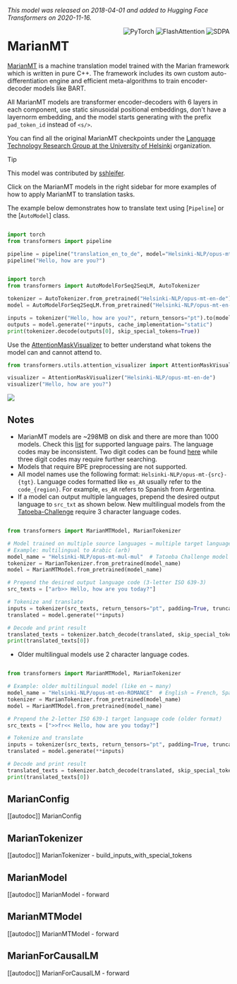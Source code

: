 <!--Copyright 2020 The HuggingFace Team. All rights reserved.

Licensed under the Apache License, Version 2.0 (the "License"); you may not use this file except in compliance with
the License. You may obtain a copy of the License at

http://www.apache.org/licenses/LICENSE-2.0

Unless required by applicable law or agreed to in writing, software distributed under the License is distributed on
an "AS IS" BASIS, WITHOUT WARRANTIES OR CONDITIONS OF ANY KIND, either express or implied. See the License for the
specific language governing permissions and limitations under the License.

⚠️ Note that this file is in Markdown but contain specific syntax for our doc-builder (similar to MDX) that may not be
rendered properly in your Markdown viewer.

-->
*This model was released on 2018-04-01 and added to Hugging Face Transformers on 2020-11-16.*

<div style="float: right;">
    <div class="flex flex-wrap space-x-1">
        <img alt="PyTorch" src="https://img.shields.io/badge/PyTorch-DE3412?style=flat&logo=pytorch&logoColor=white">
        <img alt="FlashAttention" src="https://img.shields.io/badge/%E2%9A%A1%EF%B8%8E%20FlashAttention-eae0c8?style=flat">
        <img alt="SDPA" src="https://img.shields.io/badge/SDPA-DE3412?style=flat&logo=pytorch&logoColor=white">
    </div>
</div>

# MarianMT

[MarianMT](https://huggingface.co/papers/1804.00344) is a machine translation model trained with the Marian framework which is written in pure C++. The framework includes its own custom auto-differentiation engine and efficient meta-algorithms to train encoder-decoder models like BART.

All MarianMT models are transformer encoder-decoders with 6 layers in each component, use static sinusoidal positional embeddings, don't have a layernorm embedding, and the model starts generating with the prefix `pad_token_id` instead of `<s/>`.

You can find all the original MarianMT checkpoints under the [Language Technology Research Group at the University of Helsinki](https://huggingface.co/Helsinki-NLP/models?search=opus-mt) organization.

> [!TIP]
> This model was contributed by [sshleifer](https://huggingface.co/sshleifer).
>
> Click on the MarianMT models in the right sidebar for more examples of how to apply MarianMT to translation tasks.

The example below demonstrates how to translate text using [`Pipeline`] or the [`AutoModel`] class.

<hfoptions id="usage">
<hfoption id="Pipeline">

```python

import torch
from transformers import pipeline

pipeline = pipeline("translation_en_to_de", model="Helsinki-NLP/opus-mt-en-de", dtype=torch.float16, device=0)
pipeline("Hello, how are you?")

```

</hfoption>

<hfoption id="AutoModel">

```python

import torch
from transformers import AutoModelForSeq2SeqLM, AutoTokenizer

tokenizer = AutoTokenizer.from_pretrained("Helsinki-NLP/opus-mt-en-de")
model = AutoModelForSeq2SeqLM.from_pretrained("Helsinki-NLP/opus-mt-en-de", dtype=torch.float16, attn_implementation="sdpa", device_map="auto")

inputs = tokenizer("Hello, how are you?", return_tensors="pt").to(model.device)
outputs = model.generate(**inputs, cache_implementation="static")
print(tokenizer.decode(outputs[0], skip_special_tokens=True))

```

</hfoption>
</hfoptions>

Use the [AttentionMaskVisualizer](https://github.com/huggingface/transformers/blob/beb9b5b02246b9b7ee81ddf938f93f44cfeaad19/src/transformers/utils/attention_visualizer.py#L139) to better understand what tokens the model can and cannot attend to.

```python
from transformers.utils.attention_visualizer import AttentionMaskVisualizer

visualizer = AttentionMaskVisualizer("Helsinki-NLP/opus-mt-en-de")
visualizer("Hello, how are you?")
```
<div class="flex justify-center">
   <img src="https://huggingface.co/datasets/huggingface/documentation-images/resolve/main/transformers/model_doc/marianmt-attn-mask.png"/>
</div>

## Notes

- MarianMT models are ~298MB on disk and there are more than 1000 models. Check this [list](https://huggingface.co/Helsinki-NLP) for supported language pairs. The language codes may be inconsistent. Two digit codes can be found [here](https://developers.google.com/admin-sdk/directory/v1/languages) while three digit codes may require further searching.
- Models that require BPE preprocessing are not supported.
- All model names use the following format: `Helsinki-NLP/opus-mt-{src}-{tgt}`. Language codes formatted like `es_AR` usually refer to the `code_{region}`. For example, `es_AR` refers to Spanish from Argentina.
- If a model can output multiple languages, prepend the desired output language to `src_txt` as shown below. New multilingual models from the [Tatoeba-Challenge](https://github.com/Helsinki-NLP/Tatoeba-Challenge) require 3 character language codes.

```python

from transformers import MarianMTModel, MarianTokenizer

# Model trained on multiple source languages → multiple target languages
# Example: multilingual to Arabic (arb)
model_name = "Helsinki-NLP/opus-mt-mul-mul"  # Tatoeba Challenge model
tokenizer = MarianTokenizer.from_pretrained(model_name)
model = MarianMTModel.from_pretrained(model_name)

# Prepend the desired output language code (3-letter ISO 639-3)
src_texts = ["arb>> Hello, how are you today?"]

# Tokenize and translate
inputs = tokenizer(src_texts, return_tensors="pt", padding=True, truncation=True)
translated = model.generate(**inputs)

# Decode and print result
translated_texts = tokenizer.batch_decode(translated, skip_special_tokens=True)
print(translated_texts[0])

```

- Older multilingual models use 2 character language codes.

```python

from transformers import MarianMTModel, MarianTokenizer

# Example: older multilingual model (like en → many)
model_name = "Helsinki-NLP/opus-mt-en-ROMANCE"  # English → French, Spanish, Italian, etc.
tokenizer = MarianTokenizer.from_pretrained(model_name)
model = MarianMTModel.from_pretrained(model_name)

# Prepend the 2-letter ISO 639-1 target language code (older format)
src_texts = [">>fr<< Hello, how are you today?"]

# Tokenize and translate
inputs = tokenizer(src_texts, return_tensors="pt", padding=True, truncation=True)
translated = model.generate(**inputs)

# Decode and print result
translated_texts = tokenizer.batch_decode(translated, skip_special_tokens=True)
print(translated_texts[0])

```

## MarianConfig

[[autodoc]] MarianConfig

## MarianTokenizer

[[autodoc]] MarianTokenizer
    - build_inputs_with_special_tokens

## MarianModel

[[autodoc]] MarianModel
    - forward

## MarianMTModel

[[autodoc]] MarianMTModel
    - forward

## MarianForCausalLM

[[autodoc]] MarianForCausalLM
    - forward
